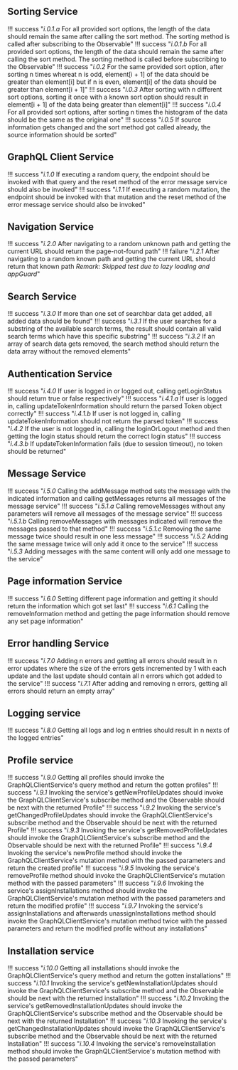 ## Sorting Service

!!! success "_i.0.1.a_ For all provided sort options, the length of the data should remain the same after calling the sort method. The sorting method is called after subscribing to the Observable"
!!! success "_i.0.1.b_ For all provided sort options, the length of the data should remain the same after calling the sort method. The sorting method is called before subscribing to the Observable"
!!! success "_i.0.2_ For the same provided sort option, after sorting n times whereat n is odd, element[i + 1] of the data should be greater than element[i] but if n is even, element[i] of the data should be greater than element[i + 1]"
!!! success "_i.0.3_ After sorting with n different sort options, sorting it once with a known sort option should result in element[i + 1] of the data being greater than element[i]"
!!! success "_i.0.4_ For all provided sort options, after sorting n times the histogram of the data should be the same as the original one"
!!! success "_i.0.5_ If source information gets changed and the sort method got called already, the source information should be sorted"

## GraphQL Client Service

!!! success "_i.1.0_ If executing a random query, the endpoint should be invoked with that query and the reset method of the error message service should also be invoked"
!!! success "_i.1.1_ If executing a random mutation, the endpoint should be invoked with that mutation and the reset method of the error message service should also be invoked"

## Navigation Service

!!! success "_i.2.0_ After navigating to a random unknown path and getting the current URL should return the page-not-found path"
!!! failure "_i.2.1_ After navigating to a random known path and getting the current URL should return that known path _Remark: Skipped test due to lazy loading and appGuard_"

## Search Service

!!! success "_i.3.0_ If more than one set of searchbar data get added, all added data should be found"
!!! success "_i.3.1_ If the user searches for a substring of the available search terms, the result should contain all valid search terms which have this specific substring"
!!! success "_i.3.2_ If an array of search data gets removed, the search method should return the data array without the removed elements"

## Authentication Service

!!! success "_i.4.0_ If user is logged in or logged out, calling getLoginStatus should return true or false respectively"
!!! success "_i.4.1.a_ If user is logged in, calling updateTokenInformation should return the parsed Token object correctly"
!!! success "_i.4.1.b_ If user is not logged in, calling updateTokenInformation should not return the parsed token"
!!! success "_i.4.2_ If the user is not logged in, calling the loginOrLogout method and then getting the login status should return the correct login status"
!!! success "_i.4.3.b_ If updateTokenInformation fails (due to session timeout), no token should be returned"

## Message Service

!!! success "_i.5.0_ Calling the addMessage method sets the message with the indicated information and calling getMessages returns all messages of the message service"
!!! success "_i.5.1.a_ Calling removeMessages without any parameters will remove all messages of the message service"
!!! success "_i.5.1.b_ Calling removeMessages with messages indicated will remove the messages passed to that method"
!!! success "_i.5.1.c_ Removing the same message twice should result in one less message"
!!! success "_i.5.2_ Adding the same message twice will only add it once to the service"
!!! success "_i.5.3_ Adding messages with the same content will only add one message to the service"

## Page information Service

!!! success "_i.6.0_ Setting different page information and getting it should return the information which got set last"
!!! success "_i.6.1_ Calling the removeInformation method and getting the page information should remove any set page information"

## Error handling Service

!!! success "_i.7.0_ Adding n errors and getting all errors should result in n error updates where the size of the errors gets incremented by 1 with each update and the last update should contain all n errors which got added to the service"
!!! success "_i.7.1_ After adding and removing n errors, getting all errors should return an empty array"	

## Logging service

!!! success "_i.8.0_ Getting all logs and log n entries should result in n nexts of the logged entries"

## Profile service

!!! success "_i.9.0_ Getting all profiles should invoke the GraphQLClientService's query method and return the gotten profiles"
!!! success "_i.9.1_ Invoking the service's getNewProfileUpdates should invoke the GraphQLClientService's subscribe method and the Observable should be next with the returned Profile"
!!! success "_i.9.2_ Invoking the service's getChangedProfileUpdates should invoke the GraphQLClientService's subscribe method and the Observable should be next with the returned Profile"
!!! success "_i.9.3_ Invoking the service's getRemovedProfileUpdates should invoke the GraphQLClientService's subscribe method and the Observable should be next with the returned Profile"
!!! success "_i.9.4_ Invoking the service's newProfile method should invoke the GraphQLClientService's mutation method with the passed parameters and return the created profile"
!!! success "_i.9.5_ Invoking the service's removeProfile method should invoke the GraphQLClientService's mutation method with the passed parameters"
!!! success "_i.9.6_ Invoking the service's assignInstallations method should invoke the GraphQLClientService's mutation method with the passed parameters and return the modified profile"
!!! success "_i.9.7_ Invoking the service's assignInstallations and afterwards unassignInstallations method should invoke the GraphQLClientService's mutation method twice with the passed parameters and return the modified profile without any installations"

## Installation service

!!! success "_i.10.0_ Getting all installations should invoke the GraphQLClientService's query method and return the gotten installations"
!!! success "_i.10.1_ Invoking the service's getNewInstallationUpdates should invoke the GraphQLClientService's subscribe method and the Observable should be next with the returned installation"
!!! success "_i.10.2_ Invoking the service's getRemovedInstallationUpdates should invoke the GraphQLClientService's subscribe method and the Observable should be next with the returned Installation"
!!! success "_i.10.3_ Invoking the service's getChangedInstallationUpdates should invoke the GraphQLClientService's subscribe method and the Observable should be next with the returned Installation"
!!! success "_i.10.4_ Invoking the service's removeInstallation method should invoke the GraphQLClientService's mutation method with the passed parameters"
